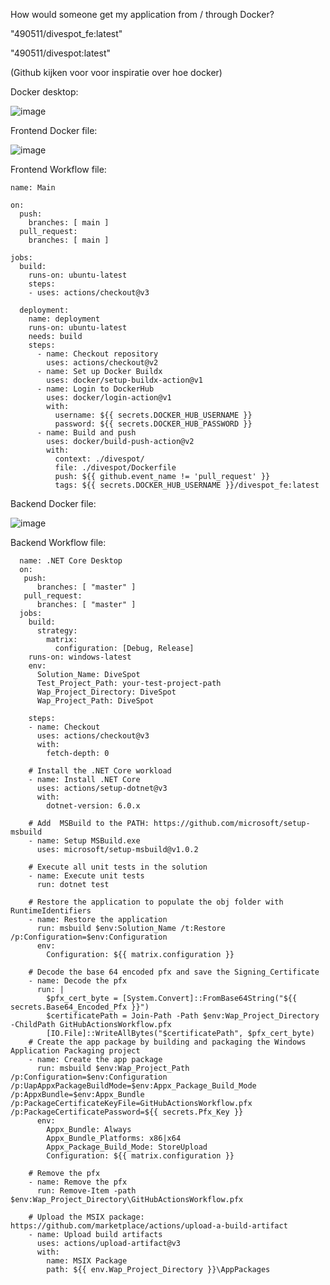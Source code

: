 How would someone get my application from / through Docker?

"490511/divespot_fe:latest"

"490511/divespot:latest"

(Github kijken voor voor inspiratie over hoe docker)

Docker desktop:

![image](https://github.com/S3-Portfolio/General/assets/93527848/d67de17b-e907-44d1-8174-e25656503595)

Frontend Docker file:

![image](https://github.com/S3-Portfolio/General/assets/93527848/cf0de743-1679-460f-8e62-b07fc41c38c7)

Frontend Workflow file:

```
name: Main

on:
  push:
    branches: [ main ]
  pull_request:
    branches: [ main ]

jobs:
  build:
    runs-on: ubuntu-latest
    steps:
    - uses: actions/checkout@v3
   
  deployment:
    name: deployment
    runs-on: ubuntu-latest
    needs: build
    steps:
      - name: Checkout repository
        uses: actions/checkout@v2
      - name: Set up Docker Buildx
        uses: docker/setup-buildx-action@v1
      - name: Login to DockerHub
        uses: docker/login-action@v1
        with:
          username: ${{ secrets.DOCKER_HUB_USERNAME }}
          password: ${{ secrets.DOCKER_HUB_PASSWORD }}
      - name: Build and push
        uses: docker/build-push-action@v2
        with:
          context: ./divespot/
          file: ./divespot/Dockerfile
          push: ${{ github.event_name != 'pull_request' }}
          tags: ${{ secrets.DOCKER_HUB_USERNAME }}/divespot_fe:latest 
``` 

Backend Docker file:

![image](https://github.com/S3-Portfolio/General/assets/93527848/6e393bab-9caa-4c4d-b59e-eaef3b060388)

Backend Workflow file:

```
  name: .NET Core Desktop
  on:
   push:
      branches: [ "master" ]
   pull_request:
      branches: [ "master" ]
  jobs:
    build:
      strategy:
        matrix:
          configuration: [Debug, Release]
    runs-on: windows-latest  
    env:
      Solution_Name: DiveSpot                  
      Test_Project_Path: your-test-project-path           
      Wap_Project_Directory: DiveSpot  
      Wap_Project_Path: DiveSpot             

    steps:
    - name: Checkout
      uses: actions/checkout@v3
      with:
        fetch-depth: 0

    # Install the .NET Core workload
    - name: Install .NET Core
      uses: actions/setup-dotnet@v3
      with:
        dotnet-version: 6.0.x

    # Add  MSBuild to the PATH: https://github.com/microsoft/setup-msbuild
    - name: Setup MSBuild.exe
      uses: microsoft/setup-msbuild@v1.0.2

    # Execute all unit tests in the solution
    - name: Execute unit tests
      run: dotnet test

    # Restore the application to populate the obj folder with RuntimeIdentifiers
    - name: Restore the application
      run: msbuild $env:Solution_Name /t:Restore /p:Configuration=$env:Configuration
      env:
        Configuration: ${{ matrix.configuration }}

    # Decode the base 64 encoded pfx and save the Signing_Certificate
    - name: Decode the pfx
      run: |
        $pfx_cert_byte = [System.Convert]::FromBase64String("${{ secrets.Base64_Encoded_Pfx }}")
        $certificatePath = Join-Path -Path $env:Wap_Project_Directory -ChildPath GitHubActionsWorkflow.pfx
        [IO.File]::WriteAllBytes("$certificatePath", $pfx_cert_byte)
    # Create the app package by building and packaging the Windows Application Packaging project
    - name: Create the app package
      run: msbuild $env:Wap_Project_Path /p:Configuration=$env:Configuration /p:UapAppxPackageBuildMode=$env:Appx_Package_Build_Mode /p:AppxBundle=$env:Appx_Bundle /p:PackageCertificateKeyFile=GitHubActionsWorkflow.pfx /p:PackageCertificatePassword=${{ secrets.Pfx_Key }}
      env:
        Appx_Bundle: Always
        Appx_Bundle_Platforms: x86|x64
        Appx_Package_Build_Mode: StoreUpload
        Configuration: ${{ matrix.configuration }}

    # Remove the pfx
    - name: Remove the pfx
      run: Remove-Item -path $env:Wap_Project_Directory\GitHubActionsWorkflow.pfx

    # Upload the MSIX package: https://github.com/marketplace/actions/upload-a-build-artifact
    - name: Upload build artifacts
      uses: actions/upload-artifact@v3
      with:
        name: MSIX Package
        path: ${{ env.Wap_Project_Directory }}\AppPackages
```
